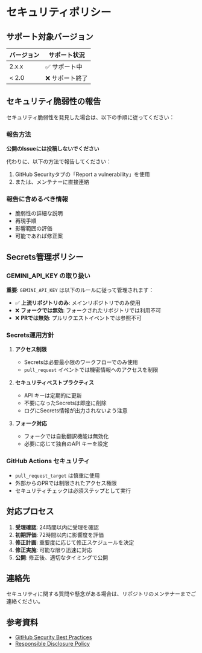 # セキュリティポリシー

## サポート対象バージョン

| バージョン | サポート状況 |
| ------- | ------------ |
| 2.x.x   | ✅ サポート中 |
| < 2.0   | ❌ サポート終了 |

## セキュリティ脆弱性の報告

セキュリティ脆弱性を発見した場合は、以下の手順に従ってください：

### 報告方法

**公開のIssueには投稿しないでください**

代わりに、以下の方法で報告してください：

1. GitHub Securityタブの「Report a vulnerability」を使用
2. または、メンテナーに直接連絡

### 報告に含めるべき情報

- 脆弱性の詳細な説明
- 再現手順
- 影響範囲の評価
- 可能であれば修正案

## Secrets管理ポリシー

### GEMINI_API_KEY の取り扱い

**重要**: `GEMINI_API_KEY` は以下のルールに従って管理されます：

- ✅ **上流リポジトリのみ**: メインリポジトリでのみ使用
- ❌ **フォークでは無効**: フォークされたリポジトリでは利用不可
- ❌ **PRでは無効**: プルリクエストイベントでは参照不可

### Secrets運用方針

1. **アクセス制限**
   - Secretsは必要最小限のワークフローでのみ使用
   - `pull_request` イベントでは機密情報へのアクセスを制限

2. **セキュリティベストプラクティス**
   - API キーは定期的に更新
   - 不要になったSecretsは即座に削除
   - ログにSecrets情報が出力されないよう注意

3. **フォーク対応**
   - フォークでは自動翻訳機能は無効化
   - 必要に応じて独自のAPI キーを設定

### GitHub Actions セキュリティ

- `pull_request_target` は慎重に使用
- 外部からのPRでは制限されたアクセス権限
- セキュリティチェックは必須ステップとして実行

## 対応プロセス

1. **受理確認**: 24時間以内に受理を確認
2. **初期評価**: 72時間以内に影響度を評価
3. **修正計画**: 重要度に応じて修正スケジュールを決定
4. **修正実施**: 可能な限り迅速に対応
5. **公開**: 修正後、適切なタイミングで公開

## 連絡先

セキュリティに関する質問や懸念がある場合は、リポジトリのメンテナーまでご連絡ください。

## 参考資料

- [GitHub Security Best Practices](https://docs.github.com/en/actions/security-guides)
- [Responsible Disclosure Policy](https://en.wikipedia.org/wiki/Responsible_disclosure)